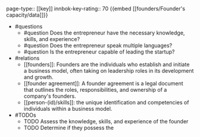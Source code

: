 page-type:: [[key]]
innbok-key-rating:: 70
{{embed [[founders/Founder's capacity/data]]}}
- #questions
  - #question Does the entrepreneur have the necessary knowledge, skills, and experience?
  - #question Does the entrepreneur speak multiple languages?
  - #question Is the entrepreneur capable of leading the startup?
- #relations
  - [[founders]]: Founders are the individuals who establish and initiate a business model, often taking on leadership roles in its development and growth.
  - [[founder agreement]]: A founder agreement is a legal document that outlines the roles, responsibilities, and ownership of a company's founders.
  - [[person-(id)/skills]]: the unique identification and competencies of individuals within a business model.
- #TODOs
  - TODO Assess the knowledge, skills, and experience of the founder
  - TODO  Determine if they possess the




